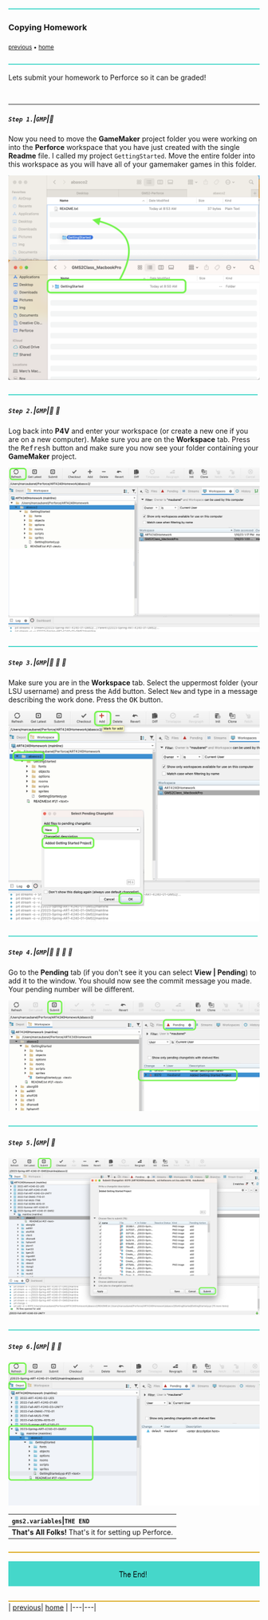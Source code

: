 ![](../images/line3.png)

### Copying Homework

<sub>[previous](../workspaces/README.md#user-content-workspaces-in-p4v) • [home](../README.md#user-content-gamemaker-studio-2-perforce) </sub>

![](../images/line3.png)

Lets submit your homework to Perforce so it can be graded!

<br>

---

##### `Step 1.`\|`GMP`|:small_blue_diamond:

Now you need to move the **GameMaker** project folder you were working on into the **Perforce** workspace that you have just created with the single **Readme** file.  I called my project `GettingStarted`. Move the entire folder into this workspace as you will have all of your gamemaker games in this folder.

![move game maker project over](images/moveProjectFolder.png)

![](../images/line2.png)

##### `Step 2.`\|`GMP`|:small_blue_diamond: :small_blue_diamond: 

Log back into **P4V** and enter your workspace (or create a new one if you are on a new computer).  Make sure you are on the **Workspace** tab. Press the <kbd>Refresh</kbd> button and make sure you now see your folder containing your **GameMaker** project.

![refresh perforce](images/refreshP4.png)

![](../images/line2.png)

##### `Step 3.`\|`GMP`|:small_blue_diamond: :small_blue_diamond: :small_blue_diamond:

Make sure you are in the **Workspace** tab.  Select the uppermost folder (your LSU username) and press the <kbd>Add</kbd> button.  Select `New` and type in a message describing the work done.  Press the <kbd>OK</kbd> button.

![add files to project](images/addFiles.png)

![](../images/line2.png)

##### `Step 4.`\|`GMP`|:small_blue_diamond: :small_blue_diamond: :small_blue_diamond: :small_blue_diamond:

Go to the **Pending** tab (if you don't see it you can select **View | Pending**) to add it to the window.  You should now see the commit message you made. Your pending number will be different.

![show pending list](images/p4Pending.png)

![](../images/line2.png)

##### `Step 5.`\|`GMP`| :small_orange_diamond:

![alt text](images/submit.png)

![](../images/line3.png)

##### `Step 6.`\|`GMP`| :small_orange_diamond: :small_blue_diamond:

![alt text](images/confirmInDepot.png)

| `gms2.variables`\|`THE END`| 
| :--- |
| **That's All Folks!** That's it for setting up Perforce. |


![](../images/line.png)

<!-- <img src="https://via.placeholder.com/1000x100/45D7CA/000000/?text=The End!"> -->
![The End"](images/banner.png)

![](../images/line.png)
| [previous](../workspaces/README.md#user-content-workspaces-in-p4v)| [home](../README.md#user-content-gamemaker-studio-2-perforce) | 
|---|---|
